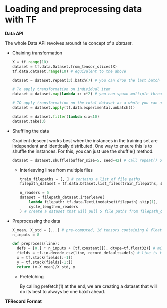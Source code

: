 # Loading and preprocessing data with TF

**Data API**

The  whole Data API revolves aroundt he concept of a *dataset*. 

* Chaining transformation

  ```python
  X = tf.range(10)
  dataset = tf.data.Dataset.from_tensor_slices(X)
  tf.data.dataset.range(10) # equivalent to the above

  dataset = dataset.repeat(3).batch(7) # you can drop the last batch so that every batch has the same size by setting drop_remainder=True

  # To apply transformation on individual item
  dataset = dataset.map(lambda x: x*2) # you can spawn multiple threads by setting num_parallel_calls arguments

  # TO apply transformation on the total dataset as a whole you can use apply()
  dataset = dataset.apply(tf.data.experimental.unbatch())

  dataset = dataset.filter(lambda x:x<10)
  dataset.take(3)
  ```

* Shuffling the data

  Gradient descent works best when the instances in the training set are independent and identically distributed. One way to ensure this is to shuffle the instances. For this, you can just use the shuffle() method. 

  ```python
  dataset = dataset.shuffle(buffer_size=5, seed=42) # call repeat() on a shuffled dataset will generate a new order at every iteration. This is generally a good idea, but if you prefer to reuse the same order at each iteration, you can set reshuffle_each_iteration=False
  ```
  * Interleaving lines from multiple files

    ```python
    train_filepaths = [, ] # contains a list of file paths
    filepath_dataset = tf.data.Dataset.list_files(train_filepaths, seed=42) # by default, the list_files() function returns a datset that shuffles the file paths. In general, this is a good thing, but you can set shuffle=False if you don't want to. 

    n_readers = 5
    dataset = filepath_dataset.interleave(
        lambda filepath: tf.data.TextLinedatset(filepath).skip(1),
        cycle_length=n_readers
    ) # create a dataset that will pull 5 file paths from filepath_dataset. By default, interleave() does not have paramllelism. you can set num_parallel_calls to the number of threads you want. you can even set tf.data.experimental.AUTOTUNE to make TF choose for the right number of threads dynamically. 
    ```
* Preprocessing the data

  ```python
  X_mean, X_std = [...] # pre-computed, 1d tensors containing 8 floats, one for each feature
  n_inputs = 8

  def preprocess(line):
    defs = [0.] * n_inputs + [tf.constant([], dtype=tf.float32)] # missing value in feature columns are default to 0 and they are floats. Target is floats, and there is no default value, if it encoutners a missing value it would raise an exception. 
    fields = tf.io.decode_csv(line, record_defaults=defs) # line is the line to parse, the second is an array containing the default value for each column in the csv file. This returns a list of sclaer tensors (one per column)
    x = tf.stack(fields[:-1])
    y = tf.stack(fields[-1:])
    return (x-X_mean)/X_std, y
  ```
  * Prefetching 

    By calling prefetch(1) at the end, we are creating a dataset that will do its best to always be one batch ahead.  
  
**TFRecord Format**

